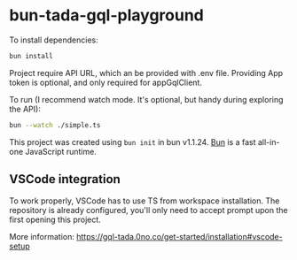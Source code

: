 # bun-tada-gql-playground

To install dependencies:

```bash
bun install
```

Project require API URL, which an be provided with .env file. Providing App token is optional, and only required for appGqlClient.

To run (I recommend watch mode. It's optional, but handy during exploring the API):

```bash
bun --watch ./simple.ts
```

This project was created using `bun init` in bun v1.1.24. [Bun](https://bun.sh) is a fast all-in-one JavaScript runtime.

## VSCode integration

To work properly, VSCode has to use TS from workspace installation. The repository is already configured, you'll only need to accept prompt upon the first opening this project.

More information: https://gql-tada.0no.co/get-started/installation#vscode-setup 
